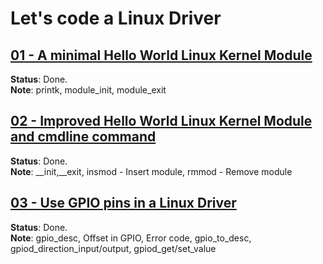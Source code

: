 # Let's code a Linux Driver

## [01 - A minimal Hello World Linux Kernel Module](https://youtu.be/RuocwHw0MzE?si=mMh2yBgT8qV4-r_s)

**Status**: Done.  
**Note**: printk, module_init, module_exit

## [02 - Improved Hello World Linux Kernel Module and cmdline command](https://youtu.be/ImodxTHgAwU?si=hZkRQOAJg9scovnH)

**Status**: Done.  
**Note**: __init,__exit, insmod - Insert module, rmmod - Remove module

## [03 - Use GPIO pins in a Linux Driver](https://youtu.be/7eY6NTIdReg?si=yNQ7l00SisBkn849)

**Status**: Done.  
**Note**: gpio_desc, Offset in GPIO, Error code, gpio_to_desc, gpiod_direction_input/output, gpiod_get/set_value

